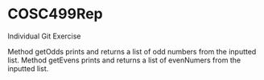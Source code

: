 # COSC499Rep
Individual Git Exercise

Method getOdds prints and returns a list of odd numbers from the inputted list.
Method getEvens prints and returns a list of evenNumers from the inputted list.
